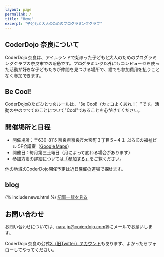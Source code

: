 ```yaml
---
layout: page
permalink: /
title: "Home"
excerpt: "子どもと大人のためのプログラミングクラブ"
---
```

## CoderDojo 奈良について
CoderDojo 奈良は、アイルランドで始まった子どもと大人のためのプログラミングクラブの奈良市での活動です。プログラミング以外にもコンピュータを使った活動が好きな子どもたちが仲間を見つける場所で、誰でも参加費用を払うことなく参加できます。

## Be Cool!
CoderDojoのただひとつのルールは、"Be Cool!（カッコよくあれ！）"です。活動の中のすべてのことについて"Cool"であることを心がけてください。

## 開催場所と日程
- 開催場所：〒630-8115 奈良県奈良市大宮町３丁目５−４１ ぷろぼの福祉ビル 5F会議室（[Google Maps](https://goo.gl/maps/6o8AhhvTSzvU7APi7)）
- 開催日：毎月第三土曜日（月によって変わる場合があります）
- 参加方法の詳細については[「参加する」](/join/)をご覧ください。

他の地域のCoderDojo開催予定は[近日開催の道場](https://coderdojo.jp/events)で探せます。

## blog
{% include news.html %}
[記事一覧を見る](/blog/)

## お問い合わせ
お問い合わせについては、[nara.jp@coderdojo.com](mailto:nara.jp@coderdojo.com)宛にメールでお願いします。

CoderDojo 奈良の公式[X（旧Twitter）アカウント](https://twitter.com/CoderDojoNara)もあります、よかったらフォローしてやってください。
